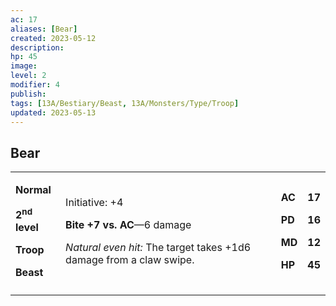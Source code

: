 ```yaml
---
ac: 17
aliases: [Bear]
created: 2023-05-12
description: 
hp: 45
image: 
level: 2
modifier: 4
publish: 
tags: [13A/Bestiary/Beast, 13A/Monsters/Type/Troop]
updated: 2023-05-13
---
```


## Bear

<table>
<colgroup>
<col style="width: 16%" />
<col style="width: 72%" />
<col style="width: 5%" />
<col style="width: 5%" />
</colgroup>
<tbody>
<tr class="odd">
<td><p><strong>Normal</strong></p>
<p><strong>2<sup>nd</sup> level</strong></p>
<p><strong>Troop</strong></p>
<p><strong>Beast</strong></p></td>
<td><p>Initiative: +4</p>
<p><strong>Bite +7 vs. AC</strong>—6 damage</p>
<p><em>Natural even hit:</em> The target takes +1d6 damage from a claw
swipe.</p></td>
<td><p><strong>AC</strong></p>
<p><strong>PD</strong></p>
<p><strong>MD</strong></p>
<p><strong>HP</strong></p></td>
<td><p><strong>17</strong></p>
<p><strong>16</strong></p>
<p><strong>12</strong></p>
<p><strong>45</strong></p></td>
</tr>
<tr class="even">
<td></td>
<td></td>
<td></td>
<td></td>
</tr>
</tbody>
</table>

